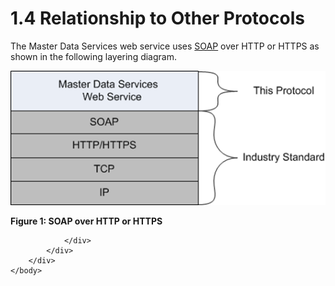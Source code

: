 <html dir="LTR" xmlns:mshelp="http://msdn.microsoft.com/mshelp" xmlns:ddue="http://ddue.schemas.microsoft.com/authoring/2003/5" xmlns:xlink="http://www.w3.org/1999/xlink" xmlns:tool="http://www.microsoft.com/tooltip">
    <head>
        <meta http-equiv="Content-Type" content="text/html; CHARSET=utf-8"></meta>
        <meta name="save" content="history"></meta>
        <title>1.4 Relationship to Other Protocols</title>
        <xml>
            <mshelp:toctitle title="1.4 Relationship to Other Protocols"></mshelp:toctitle>
            <mshelp:rltitle title="[MS-SSMDSWS-15]: Relationship to Other Protocols"></mshelp:rltitle>
            <mshelp:keyword index="A" term="c2689d76-4074-44d0-82bd-d9373ec668e5"></mshelp:keyword>
            <mshelp:attr name="DCSext.ContentType" value="open specification"></mshelp:attr>
            <mshelp:attr name="AssetID" value="c2689d76-4074-44d0-82bd-d9373ec668e5"></mshelp:attr>
            <mshelp:attr name="TopicType" value="kbRef"></mshelp:attr>
            <mshelp:attr name="DCSext.Title" value="[MS-SSMDSWS-15]: Relationship to Other Protocols" />
        </xml>
    </head>
    <body>
        <div id="header">
            <h1 class="heading">1.4 Relationship to Other Protocols</h1>
        </div>
        <div id="mainSection">
            <div id="mainBody">
                <div id="allHistory" class="saveHistory"></div>
                <div id="sectionSection0" class="section" name="collapseableSection">
                    

<p>The Master Data Services web service uses <a href="ad350219-f30b-4bac-99e5-6477986f9a7a.md#gt_c1c313af-2310-4380-a6ea-c2cedc115958">SOAP</a> over HTTP or HTTPS as
shown in the following layering diagram.</p>

<p><img id="MS-SSMDSWS-15_pict1d1a6ab0-92e3-57ea-d2b7-e51726606627.png" src="MS-SSMDSWS-15_files/image001.png" alt="SOAP over HTTP or HTTPS" title="SOAP over HTTP or HTTPS"></p>

<p><b>Figure 1: SOAP over HTTP or HTTPS</b></p>


                </div>
            </div>
        </div>
    </body>
</html>